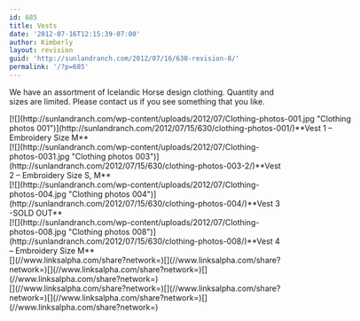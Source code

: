 ```yaml
---
id: 685
title: Vests
date: '2012-07-16T12:15:39-07:00'
author: Kimberly
layout: revision
guid: 'http://sunlandranch.com/2012/07/16/630-revision-8/'
permalink: '/?p=685'
---
```


We have an assortment of Icelandic Horse design clothing. Quantity and sizes are limited. Please contact us if you see something that you like.

<div class="wp-caption alignnone" id="attachment_637" style="width: 650px">[![](http://sunlandranch.com/wp-content/uploads/2012/07/Clothing-photos-001.jpg "Clothing photos 001")](http://sunlandranch.com/2012/07/15/630/clothing-photos-001/)**Vest 1 – Embroidery Size M**

</div><div class="wp-caption alignnone" id="attachment_638" style="width: 490px">[![](http://sunlandranch.com/wp-content/uploads/2012/07/Clothing-photos-0031.jpg "Clothing photos 003")](http://sunlandranch.com/2012/07/15/630/clothing-photos-003-2/)**Vest 2 – Embroidery Size S, M**

</div><div class="wp-caption alignnone" id="attachment_639" style="width: 490px">[![](http://sunlandranch.com/wp-content/uploads/2012/07/Clothing-photos-004.jpg "Clothing photos 004")](http://sunlandranch.com/2012/07/15/630/clothing-photos-004/)**Vest 3 -SOLD OUT**

</div><div class="wp-caption alignnone" id="attachment_640" style="width: 490px">[![](http://sunlandranch.com/wp-content/uploads/2012/07/Clothing-photos-008.jpg "Clothing photos 008")](http://sunlandranch.com/2012/07/15/630/clothing-photos-008/)**Vest 4 – Embroidery Size M**

</div><div class="linksalpha_container linksalpha_app_3" data-counters="1" data-size="regular" data-style="square" data-title="Vests" data-url="https://www.sunlandranch.com/?p=685">[](//www.linksalpha.com/share?network=)[](//www.linksalpha.com/share?network=)[](//www.linksalpha.com/share?network=)[](//www.linksalpha.com/share?network=)</div><div class="linksalpha_container linksalpha_app_7" data-position="" data-title="Vests" data-url="https://www.sunlandranch.com/?p=685">[](//www.linksalpha.com/share?network=)[](//www.linksalpha.com/share?network=)[](//www.linksalpha.com/share?network=)[](//www.linksalpha.com/share?network=)</div>
